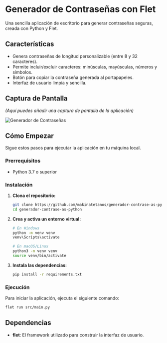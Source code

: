 # Generador de Contraseñas con Flet

Una sencilla aplicación de escritorio para generar contraseñas seguras, creada con Python y Flet.

## Características

*   Genera contraseñas de longitud personalizable (entre 8 y 32 caracteres).
*   Permite incluir/excluir caracteres: minúsculas, mayúsculas, números y símbolos.
*   Botón para copiar la contraseña generada al portapapeles.
*   Interfaz de usuario limpia y sencilla.

## Captura de Pantalla

*(Aquí puedes añadir una captura de pantalla de la aplicación)*

![Generador de Contraseñas](src/icon.png)

## Cómo Empezar

Sigue estos pasos para ejecutar la aplicación en tu máquina local.

### Prerrequisitos

*   Python 3.7 o superior

### Instalación

1.  **Clona el repositorio:**

    ```bash
    git clone https://github.com/makinatetanos/generador-contrase-as-python.git
    cd generador-contrase-as-python
    ```

2.  **Crea y activa un entorno virtual:**

    ```bash
    # En Windows
    python -m venv venv
    venv\Scripts\activate

    # En macOS/Linux
    python3 -m venv venv
    source venv/bin/activate
    ```

3.  **Instala las dependencias:**

    ```bash
    pip install -r requirements.txt
    ```

### Ejecución

Para iniciar la aplicación, ejecuta el siguiente comando:

```bash
flet run src/main.py
```

## Dependencias

*   **flet**: El framework utilizado para construir la interfaz de usuario.
